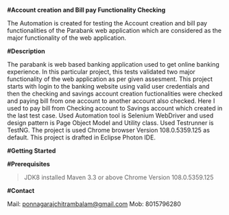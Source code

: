 **#Account creation and Bill pay Functionality Checking**

The Automation is created for testing the Account creation and bill pay functionalities of the Parabank web application which are considered as the major functionality of the web application.

**#Description**

The parabank is web based banking application used to get online banking experience. In this particular project, this tests validated two major functionality of the web application as per given assesment. This project starts with login to the banking website using valid user credentials and then the checking and savings account creation fuctionalities were checked and paying bill from one account to another account also checked. Here I used to pay bill from Checking account to Savings account which created in the last test case. Used Automation tool is Selenium WebDriver and used design pattern is Page Object Model and Utility class. Used Testrunner is TestNG. The project is used Chrome browser Version 108.0.5359.125 as default. This project is drafted in Eclipse Photon IDE.

**#Getting Started**

**#Prerequisites**
>JDK8 installed
>Maven 3.3 or above
>Chrome Version 108.0.5359.125

**#Contact**

Mail: ponnagarajchitrambalam@gmail.com
Mob: 8015796280
